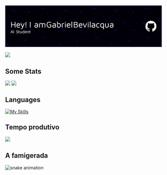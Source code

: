 
![Header](./github-header-image(1).png)

![](http://github-profile-summary-cards.vercel.app/api/cards/profile-details?username=GabrielBBarros&theme=gotham) 

## Some Stats
![](http://github-profile-summary-cards.vercel.app/api/cards/stats?username=GabrielBBarros&theme=gotham)
![](http://github-profile-summary-cards.vercel.app/api/cards/most-commit-language?username=GabrielBBarros&theme=gotham)

## Languages
[![My Skills](https://skillicons.dev/icons?i=py,js,html,css,mysql,php,java,react)](https://skillicons.dev)

## Tempo produtivo
![](http://github-profile-summary-cards.vercel.app/api/cards/productive-time?username=GabrielBBarros&theme=gotham&utcOffset=8)

## A famigerada
![snake animation](https://github.com/GabrielBBarros/GabrielBBarros/blob/output/github-contribution-grid-snake-dark.svg)
